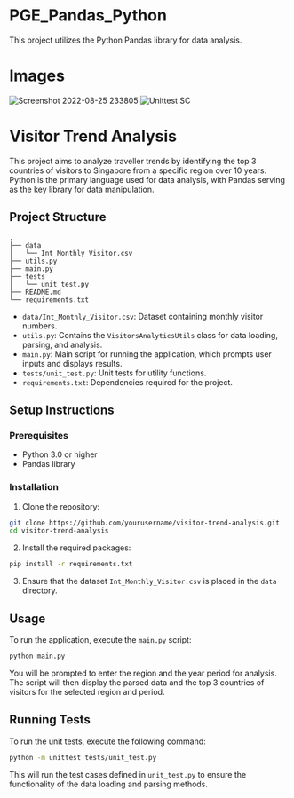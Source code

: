 # PGE_Pandas_Python
This project utilizes the Python Pandas library for data analysis.

# Images
![Screenshot 2022-08-25 233805](https://github.com/Zhuang-Zixian/PGE_Pandas_Python/assets/61621372/6eb04326-9901-4e15-963e-eccfe9a77d6b)
![Unittest SC](https://github.com/Zhuang-Zixian/PGE_Pandas_Python/assets/61621372/0362570c-b1c5-4aff-8a18-bbb78d442b46)

# Visitor Trend Analysis

This project aims to analyze traveller trends by identifying the top 3 countries of visitors to Singapore from a specific region over 10 years. Python is the primary language used for data analysis, with Pandas serving as the key library for data manipulation.

## Project Structure

```
.
├── data
│   └── Int_Monthly_Visitor.csv
├── utils.py
├── main.py
├── tests
│   └── unit_test.py
├── README.md
└── requirements.txt
```

- `data/Int_Monthly_Visitor.csv`: Dataset containing monthly visitor numbers.
- `utils.py`: Contains the `VisitorsAnalyticsUtils` class for data loading, parsing, and analysis.
- `main.py`: Main script for running the application, which prompts user inputs and displays results.
- `tests/unit_test.py`: Unit tests for utility functions.
- `requirements.txt`: Dependencies required for the project.

## Setup Instructions

### Prerequisites

- Python 3.0 or higher
- Pandas library

### Installation

1. Clone the repository:

```bash
git clone https://github.com/yourusername/visitor-trend-analysis.git
cd visitor-trend-analysis
```

2. Install the required packages:

```bash
pip install -r requirements.txt
```

3. Ensure that the dataset `Int_Monthly_Visitor.csv` is placed in the `data` directory.

## Usage

To run the application, execute the `main.py` script:

```bash
python main.py
```

You will be prompted to enter the region and the year period for analysis. The script will then display the parsed data and the top 3 countries of visitors for the selected region and period.

## Running Tests

To run the unit tests, execute the following command:

```bash
python -m unittest tests/unit_test.py
```

This will run the test cases defined in `unit_test.py` to ensure the functionality of the data loading and parsing methods.
